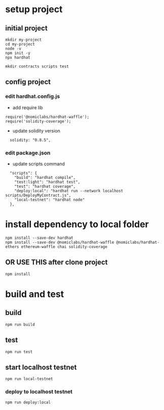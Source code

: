 # setup project
## initial project
```
mkdir my-project
cd my-project
node -v
npm init -y
npx hardhat

mkdir contracts scripts test
```

## config project
### edit hardhat.config.js
- add require lib
```
require('@nomiclabs/hardhat-waffle');
require('solidity-coverage');
```
- update solidity version
```
  solidity: "0.8.5",
```
### edit package.json
- update scripts command
```
  "scripts": {
    "build": "hardhat compile",
    "test:light": "hardhat test",
    "test": "hardhat coverage",
    "deploy:local": "hardhat run --network localhost scripts/DeployMyContract.js",
    "local-testnet": "hardhat node"
  },
```

# install dependency to local folder
```
npm install --save-dev hardhat
npm install --save-dev @nomiclabs/hardhat-waffle @nomiclabs/hardhat-ethers ethereum-waffle chai solidity-coverage
```

## OR USE THIS after clone project
```
npm install
```

# build and test

## build
```
npm run build
```

## test
```
npm run test
```

## start localhost testnet
```
npm run local-testnet
```

### deploy to localhost testnet
```
npm run deploy:local
```
